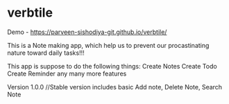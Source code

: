 # verbtile
Demo - https://parveen-sishodiya-git.github.io/verbtile/

This is a Note making app, which help us to prevent our procastinating nature toward daily tasks!!!

This app is suppose to do the following things:
Create Notes
Create Todo 
Create Reminder any many more features

Version 1.0.0 //Stable version includes basic Add note, Delete Note, Search Note
